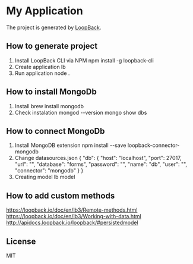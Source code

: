 # My Application

The project is generated by [LoopBack](http://loopback.io).

## How to generate project
1.  Install LoopBack CLI via NPM
npm install -g loopback-cli
2. Create application
lb
3. Run application
node .

## How to install MongoDb
1. Install
brew install mongodb
2. Check instalation
mongod --version
mongo
show dbs

## How to connect MongoDb
1. Install MongoDB extension
npm install --save loopback-connector-mongodb
2. Change datasources.json
{
  "db": {
    "host": "localhost",
    "port": 27017,
    "url": "",
    "database": "forms",
    "password": "",
    "name": "db",
    "user": "",
    "connector": "mongodb"
  }
}
3. Creating model
lb model



## How to add custom methods
https://loopback.io/doc/en/lb3/Remote-methods.html
https://loopback.io/doc/en/lb3/Working-with-data.html
http://apidocs.loopback.io/loopback/#persistedmodel


## License

MIT
